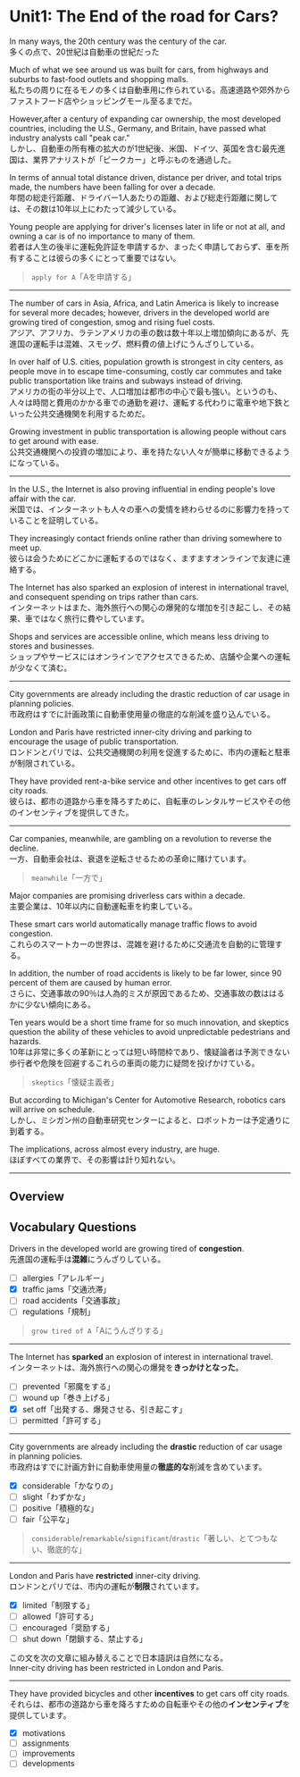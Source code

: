 # Unit1: The End of the road for Cars?

In many ways, the 20th century was the century of the car.  
多くの点で、20世紀は自動車の世紀だった

Much of what we see around us was built for cars, from highways and suburbs to fast-food outlets and shopping malls.  
私たちの周りに在るモノの多くは自動車用に作られている。高速道路や郊外からファストフード店やショッピングモール至るまでだ。

However,after a century of expanding car ownership, the most developed countries, including the U.S., Germany, and Britain, have passed what industry analysts call "peak car."  
しかし、自動車の所有権の拡大のが1世紀後、米国、ドイツ、英国を含む最先進国は、業界アナリストが「ピークカー」と呼ぶものを通過した。

In terms of annual total distance driven, distance per driver, and total trips made, the numbers have been falling for over a decade.  
年間の総走行距離、ドライバー1人あたりの距離、および総走行距離に関しては、その数は10年以上にわたって減少している。

Young people are applying for driver's licenses later in life or not at all, and owning a car is of no importance to many of them.  
若者は人生の後半に運転免許証を申請するか、まったく申請しておらず、車を所有することは彼らの多くにとって重要ではない。

> `apply for A`「Aを申請する」
---

The number of cars in Asia, Africa, and Latin America is likely to increase for several more decades; however, drivers in the developed world are growing tired of congestion, smog and rising fuel costs.  
アジア、アフリカ、ラテンアメリカの車の数は数十年以上増加傾向にあるが、先進国の運転手は混雑、スモッグ、燃料費の値上げにうんざりしている。

In over half of U.S. cities, population growth is strongest in city centers, as people move in to escape time-consuming, costly car commutes and take public transportation like trains and subways instead of driving.  
アメリカの街の半分以上で、人口増加は都市の中心で最も強い。というのも、人々は時間と費用のかかる車での通勤を避け、運転する代わりに電車や地下鉄といった公共交通機関を利用するためだ。

Growing investment in public transportation is allowing people without cars to get around with ease.  
公共交通機関への投資の増加により、車を持たない人々が簡単に移動できるようになっている。

---

In the U.S., the Internet is also proving influential in ending people's love affair with the car.  
米国では、インターネットも人々の車への愛情を終わらせるのに影響力を持っていることを証明している。

They increasingly contact friends online rather than driving somewhere to meet up.  
彼らは会うためにどこかに運転するのではなく、ますますオンラインで友達に連絡する。

The Internet has also sparked an explosion of interest in international travel, and consequent spending on trips rather than cars.  
インターネットはまた、海外旅行への関心の爆発的な増加を引き起こし、その結果、車ではなく旅行に費やしています。

Shops and services are accessible online, which means less driving to stores and businesses.  
ショップやサービスにはオンラインでアクセスできるため、店舗や企業への運転が少なくて済む。

---

City governments are already including the drastic reduction of car usage in planning policies.  
市政府はすでに計画政策に自動車使用量の徹底的な削減を盛り込んでいる。

London and Paris have restricted inner-city driving and parking to encourage the usage of public transportation.  
ロンドンとパリでは、公共交通機関の利用を促進するために、市内の運転と駐車が制限されている。

They have provided rent-a-bike service and other incentives to get cars off city roads.  
彼らは、都市の道路から車を降ろすために、自転車のレンタルサービスやその他のインセンティブを提供してきた。

---

Car companies, meanwhile, are gambling on a revolution to reverse the decline.  
一方、自動車会社は、衰退を逆転させるための革命に賭けています。

> `meanwhile`「一方で」

Major companies are promising driverless cars within a decade.  
主要企業は、10年以内に自動運転車を約束している。

These smart cars world automatically manage traffic flows to avoid congestion.  
これらのスマートカーの世界は、混雑を避けるために交通流を自動的に管理する。

In addition, the number of road accidents is likely to be far lower, since 90 percent of them are caused by human error.  
さらに、交通事故の90％は人為的ミスが原因であるため、交通事故の数ははるかに少ない傾向にある。

Ten years would be a short time frame for so much innovation, and skeptics question the ability of these vehicles to avoid unpredictable pedestrians and hazards.  
10年は非常に多くの革新にとっては短い時間枠であり、懐疑論者は予測できない歩行者や危険を回避するこれらの車両の能力に疑問を投げかけている。

> `skeptics`「懐疑主義者」

But according to Michigan's Center for Automotive Research, robotics cars will arrive on schedule.  
しかし、ミシガン州の自動車研究センターによると、ロボットカーは予定通りに到着する。

The implications, across almost every industry, are huge.  
ほぼすべての業界で、その影響は計り知れない。

---

## Overview

## Vocabulary Questions

Drivers in the developed world are growing tired of **congestion**.  
先進国の運転手は**混雑**にうんざりしている。

- [ ] allergies「アレルギー」
- [x] traffic jams「交通渋滞」
- [ ] road accidents「交通事故」
- [ ] regulations「規制」

> `grow tired of A`「Aにうんざりする」

---

The Internet has **sparked** an explosion of interest in international travel.  
インターネットは、海外旅行への関心の爆発を**きっかけとなった**。

- [ ] prevented「邪魔をする」
- [ ] wound up「巻き上げる」
- [x] set off「出発する、爆発させる、引き起こす」
- [ ] permitted「許可する」

---

City governments are already including the **drastic** reduction of car usage in planning policies.  
市政府はすでに計画方針に自動車使用量の**徹底的な**削減を含めています。

- [x] considerable「かなりの」
- [ ] slight「わずかな」
- [ ] positive「積極的な」
- [ ] fair「公平な」

> `considerable`/`remarkable`/`significant`/`drastic`「著しい、とてつもない、徹底的な」

---

London and Paris have **restricted** inner-city driving.  
ロンドンとパリでは、市内の運転が**制限**されています。

- [x] limited「制限する」
- [ ] allowed「許可する」
- [ ] encouraged「奨励する」
- [ ] shut down「閉鎖する、禁止する」

この文を次の文章に組み替えることで日本語訳は自然になる。  
Inner-city driving has been restricted in London and Paris.

---

They have provided bicycles and other **incentives** to get cars off city roads.  
それらは、都市の道路から車を降ろすための自転車やその他の**インセンティブ**を提供しています。

- [x] motivations
- [ ] assignments
- [ ] improvements
- [ ] developments
